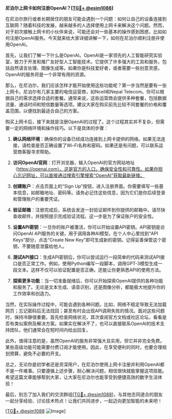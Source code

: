 **尼泊尔上网卡如何注册OpenAI？[[TG💪+ @esim1088](https://t.me/s/esim1088)]**

在尼泊尔旅行或者长期居住的朋友可能会遇到一个问题：如何让自己的设备连接到互联网？随着科技的发展，越来越多的人选择使用上网卡来解决这个问题。然而，对于初次接触上网卡的小伙伴来说，可能还会对一些基本的操作感到困惑，比如如何注册OpenAI服务。今天就来给大家详细讲解一下，如何在尼泊尔顺利注册并使用OpenAI。

首先，让我们了解一下什么是OpenAI。OpenAI是一家领先的人工智能研究实验室，致力于开发和推广友好型人工智能技术。它提供了许多强大的工具和服务，包括自然语言处理、图像生成等。如果你是科技爱好者，或者需要一些创意灵感，OpenAI的服务将是一个非常有用的资源。

那么，在尼泊尔，我们应该怎样才能开始使用这些功能呢？第一步当然是要有一张上网卡。尼泊尔有几家主要的电信运营商，如Ncell和Nepal Telecom。你可以根据自己的需求选择合适的套餐。通常来说，这些运营商会提供多种套餐，包括数据流量、通话时间和短信数量等选项。建议大家在购买前先比较不同套餐的价格和覆盖范围，以便找到最适合自己的方案。

购买上网卡后，接下来就是注册OpenAI的过程了。这个过程其实并不复杂，但需要一定的网络环境和操作技巧。以下是具体的步骤：

1. **确认网络环境**：确保你的设备已经成功连接到上网卡提供的网络。如果无法连接，请检查是否正确设置了Wi-Fi名称和密码。如果还是有问题，可以联系运营商客服寻求帮助。

2. **访问OpenAI官网**：打开浏览器，输入OpenAI的官方网站地址（https://openai.com）。这是官方的入口，确保安全性和可靠性。如果你担心忘记网址，可以直接通过搜索引擎搜索“OpenAI”获取最新链接。

3. **创建账户**：点击页面上的“Sign Up”按钮，进入注册界面。你需要填写一些基本信息，如邮箱地址、密码等。请务必记住这些信息，因为它们是你后续登录和管理账户的重要凭证。

4. **验证邮箱**：注册完成后，系统会发送一封验证邮件到你提供的邮箱中。请尽快查收邮件，并按照提示完成验证流程。这一步是为了保证账户的安全性。

5. **设置API密钥**：一旦你的账户被激活，你可以开始设置API密钥。API密钥是访问OpenAI API服务的关键，用于调用各种AI模型。在个人中心里找到“API Keys”部分，点击“Create New Key”即可生成新的密钥。记得妥善保管这个密钥，不要随意泄露给他人。

6. **测试API接口**：生成API密钥后，你可以尝试运行一段简单的代码来测试API接口是否正常工作。例如，使用Python编写一段脚本，调用GPT-3模型生成一段文本。这样不仅可以验证配置是否正确，还能让你更熟悉API的使用方法。

7. **探索更多功能**：当一切准备就绪后，你可以开始探索OpenAI提供的各种功能和服务了。无论是文本生成、语音识别，还是图像分析，都能极大地提升你的工作效率和创造力。

当然，在实际操作过程中，可能会遇到各种问题。比如，网络不稳定导致无法加载网页；忘记密码后无法找回；甚至有时会出现API调用失败的情况。面对这些问题时，保持冷静很重要。首先检查网络状况，其次查阅官方文档或社区论坛，看看是否有类似案例及解决方案。如果实在解决不了，也可以直接联系OpenAI的技术支持团队，他们通常会在短时间内给出回复。

此外，值得注意的是，虽然OpenAI的服务非常强大且实用，但它并非完全免费。某些高级功能可能需要付费订阅才能使用。因此，在享受便利的同时，也要合理规划预算，避免不必要的开支。

总之，无论你是初学者还是资深用户，在尼泊尔使用上网卡注册并利用OpenAI都不是一件难事。只要遵循上述步骤，耐心解决问题，相信很快就能掌握这项技能。希望这篇文章能够帮到大家，让大家在尼泊尔也能享受到便捷高效的数字生活体验！

最后，别忘了加入我们的交流群组[[TG💪+ @esim1088](https://t.me/s/esim1088)]，与其他志同道合的朋友一起分享经验、讨论技术热点！让我们共同进步，一起迈向更加智能的未来吧！

[[TG💪+ @esim1088](https://t.me/s/esim1088) ![Image](https://i.postimg.cc/4NQfJmqS/Snipaste-2025-05-13-00-14-12.png)]
